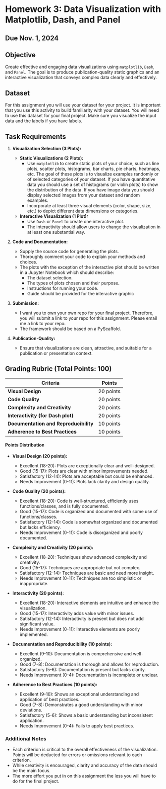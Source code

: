 # Homework 3: Data Visualization with Matplotlib, Dash, and Panel

## Due Nov. 1, 2024

## Objective

Create effective and engaging data visualizations using `matplotlib`, `Dash`, and `Panel`. The goal is to produce publication-quality static graphics and an interactive visualization that conveys complex data clearly and effectively.

## Dataset

For this assignment you will use your dataset for your project. It is important that you use this activity to build familiarity with your dataset. You will need to use this dataset for your final project. Make sure you visualize the input data and the labels if you have labels.

## Task Requirements

1. **Visualization Selection (3 Plots):**

   - **Static Visualizations (2 Plots):**
     - Use `matplotlib` to create static plots of your choice, such as line plots, scatter plots, histograms, bar charts, pie charts, heatmaps, etc. The goal of these plots is to visualize examples randomly or of selected categories of your dataset. If you have quantitative data you should use a set of histograms (or violin plots) to show the distribution of the data. If you have image data you should display selected images from your dataset and random examples.
     - Incorporate at least three visual elements (color, shape, size, etc.) to depict different data dimensions or categories.
   - **Interactive Visualization (1 Plot):**
     - Use `Dash` or `Panel` to create one interactive plot.
     - The interactivity should allow users to change the visualization in at least one substantial way.

2. **Code and Documentation:**

   - Supply the source code for generating the plots.
   - Thoroughly comment your code to explain your methods and choices.
   - The plots with the exception of the interactive plot should be written in a Jupyter Notebook which should describe:
     - The dataset selection.
     - The types of plots chosen and their purpose.
     - Instructions for running your code.
     - Guide should be provided for the interactive graphic

3. **Submission:**

   - I want you to own your own repo for your final project. Therefore, you will submit a link to your repo for this assignment. Please email me a link to your repo.
   - The framework should be based on a PyScaffold.

4. **Publication-Quality:**
   - Ensure that visualizations are clean, attractive, and suitable for a publication or presentation context.

## Grading Rubric (Total Points: 100)

| Criteria                              | Points    |
| ------------------------------------- | --------- |
| **Visual Design**                     | 20 points |
| **Code Quality**                      | 20 points |
| **Complexity and Creativity**         | 20 points |
| **Interactivity (for Dash plot)**     | 20 points |
| **Documentation and Reproducibility** | 10 points |
| **Adherence to Best Practices**       | 10 points |

#### Points Distribution

- **Visual Design (20 points):**

  - Excellent (18-20): Plots are exceptionally clear and well-designed.
  - Good (15-17): Plots are clear with minor improvements needed.
  - Satisfactory (12-14): Plots are acceptable but could be enhanced.
  - Needs Improvement (0-11): Plots lack clarity and design quality.

- **Code Quality (20 points):**

  - Excellent (18-20): Code is well-structured, efficiently uses functions/classes, and is fully documented.
  - Good (15-17): Code is organized and documented with some use of functions/classes.
  - Satisfactory (12-14): Code is somewhat organized and documented but lacks efficiency.
  - Needs Improvement (0-11): Code is disorganized and poorly documented.

- **Complexity and Creativity (20 points):**

  - Excellent (18-20): Techniques show advanced complexity and creativity.
  - Good (15-17): Techniques are appropriate but not complex.
  - Satisfactory (12-14): Techniques are basic and need more insight.
  - Needs Improvement (0-11): Techniques are too simplistic or inappropriate.

- **Interactivity (20 points):**

  - Excellent (18-20): Interactive elements are intuitive and enhance the visualization.
  - Good (15-17): Interactivity adds value with minor issues.
  - Satisfactory (12-14): Interactivity is present but does not add significant value.
  - Needs Improvement (0-11): Interactive elements are poorly implemented.

- **Documentation and Reproducibility (10 points):**

  - Excellent (9-10): Documentation is comprehensive and well-organized.
  - Good (7-8): Documentation is thorough and allows for reproduction.
  - Satisfactory (5-6): Documentation is present but lacks clarity.
  - Needs Improvement (0-4): Documentation is incomplete or unclear.

- **Adherence to Best Practices (10 points):**
  - Excellent (9-10): Shows an exceptional understanding and application of best practices.
  - Good (7-8): Demonstrates a good understanding with minor deviations.
  - Satisfactory (5-6): Shows a basic understanding but inconsistent application.
  - Needs Improvement (0-4): Fails to apply best practices.

### Additional Notes

- Each criterion is critical to the overall effectiveness of the visualization. Points will be deducted for errors or omissions relevant to each criterion.
- While creativity is encouraged, clarity and accuracy of the data should be the main focus.
- The more effort you put in on this assignment the less you will have to do for the final project.
